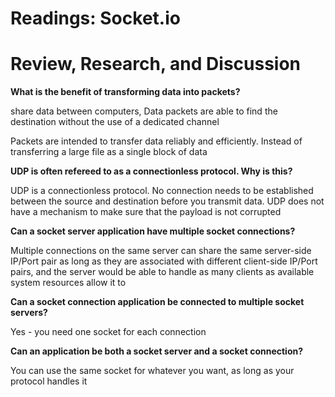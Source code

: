# Readings: Socket.io

# Review, Research, and Discussion

**What is the benefit of transforming data into packets?**

share data between computers, Data packets are able to find the destination without the use of a dedicated channel


Packets are intended to transfer data reliably and efficiently. Instead of transferring a large file as a single block of data

**UDP is often refereed to as a connectionless protocol. Why is this?**


UDP is a connectionless protocol. No connection needs to be established between the source and destination before you transmit data. UDP does not have a mechanism to make sure that the payload is not corrupted

**Can a socket server application have multiple socket connections?**

Multiple connections on the same server can share the same server-side IP/Port pair as long as they are associated with different client-side IP/Port pairs, and the server would be able to handle as many clients as available system resources allow it to

**Can a socket connection application be connected to multiple socket servers?**


Yes - you need one socket for each connection

**Can an application be both a socket server and a socket connection?**

You can use the same socket for whatever you want, as long as your protocol handles it
